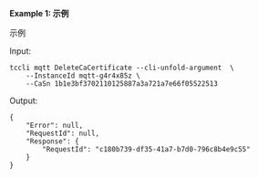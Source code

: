 **Example 1: 示例**

示例

Input: 

```
tccli mqtt DeleteCaCertificate --cli-unfold-argument  \
    --InstanceId mqtt-g4r4x85z \
    --CaSn 1b1e3bf3702110125887a3a721a7e66f05522513
```

Output: 
```
{
    "Error": null,
    "RequestId": null,
    "Response": {
        "RequestId": "c180b739-df35-41a7-b7d0-796c8b4e9c55"
    }
}
```

